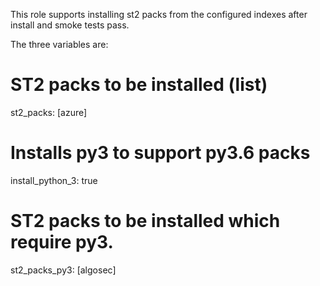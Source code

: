 This role supports installing st2 packs from the configured indexes after install and smoke tests pass.

The three variables are:
# ST2 packs to be installed (list)
st2_packs: [azure]

# Installs py3 to support py3.6 packs
install_python_3: true

# ST2 packs to be installed which require py3. 
st2_packs_py3: [algosec]
